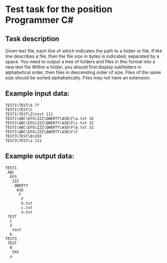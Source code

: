 # Test task for the position Programmer C# 
## Task description
Given text file, each line of which indicates the path to a folder or file.
If the line describes a file, then the file size in bytes is indicated, separated by a space.
You need to output a tree of folders and files in this format into a new text file
Within a folder, you should first display subfolders in alphabetical order, then files in descending order of size.
Files of the same size should be sorted alphabetically. Files may not have an extension.

## Example input data:
```
TEST1\TEST\b 77  
TEST1\TEST\C  
TEST1\TEST\Z\test 111  
TEST1\ABC\EFG\ZZZ\QWERTY\ASD\F\a.txt 16  
TEST1\ABC\EFG\ZZZ\QWERTY\ASD\F\c.txt 32  
TEST1\ABC\EFG\ZZZ\QWERTY\ASD\F\b.txt 32  
TEST1\ABC\EFG\ZZZ\QWERTY\ASD\F\F  
TEST3\TEST\B\XXX  
TEST3\TEST\a 111
```

## Example output data:
```
TEST1  
 ABC  
  EFG  
   ZZZ  
    QWERTY  
     ASD  
      F  
       F  
       b.txt  
       c.txt  
       a.txt  
 TEST  
  C  
  Z  
   test  
  b  
TEST3  
 TEST  
  B  
   XXX  
  a
```
